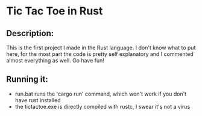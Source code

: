 # Tic Tac Toe in Rust

## Description:
This is the first project I made in the Rust language.
I don't know what to put here, for the most part the code is pretty self explanatory and I commented almost everything as well.
Go have fun!

## Running it:
* run.bat runs the 'cargo run' command, which won't work if you don't have rust installed
* the tictactoe.exe is directly compiled with rustc, I swear it's not a virus
